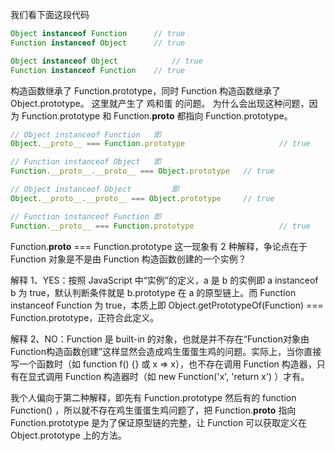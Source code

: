 我们看下面这段代码
```js
Object instanceof Function 		// true
Function instanceof Object 		// true

Object instanceof Object 			// true
Function instanceof Function 	// true
```

构造函数继承了 Function.prototype，同时 Function 构造函数继承了Object.prototype。
这里就产生了 鸡和蛋 的问题。
为什么会出现这种问题，因为 Function.prototype 和 Function.__proto__ 都指向 Function.prototype。

```js
// Object instanceof Function 	即
Object.__proto__ === Function.prototype 					// true

// Function instanceof Object 	即
Function.__proto__.__proto__ === Object.prototype	// true

// Object instanceof Object 		即 			
Object.__proto__.__proto__ === Object.prototype 	// true

// Function instanceof Function 即	
Function.__proto__ === Function.prototype					// true
```

Function.__proto__ === Function.prototype 这一现象有 2 种解释，争论点在于 Function 对象是不是由 Function 构造函数创建的一个实例？

解释 1、YES：按照 JavaScript 中“实例”的定义，a 是 b 的实例即 a instanceof b 为 true，默认判断条件就是 b.prototype 在 a 的原型链上。而 Function instanceof Function 为 true，本质上即 Object.getPrototypeOf(Function) === Function.prototype，正符合此定义。

解释 2、NO：Function 是 built-in 的对象，也就是并不存在“Function对象由Function构造函数创建”这样显然会造成鸡生蛋蛋生鸡的问题。实际上，当你直接写一个函数时（如 function f() {} 或 x => x），也不存在调用 Function 构造器，只有在显式调用 Function 构造器时（如 new Function('x', 'return x') ）才有。

我个人偏向于第二种解释，即先有 Function.prototype 然后有的 function Function() ，所以就不存在鸡生蛋蛋生鸡问题了，把  Function.__proto__ 指向 Function.prototype 是为了保证原型链的完整，让 Function 可以获取定义在 Object.prototype 上的方法。

